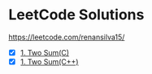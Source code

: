 # LeetCode Solutions

https://leetcode.com/renansilva15/

- [x] [1. Two Sum(C)](https://github.com/renansilva15/leetcode-solutions/blob/master/1_two_sum.c)
- [x] [1. Two Sum(C++)](https://github.com/renansilva15/leetcode-solutions/blob/master/1_two_sum.cpp)
